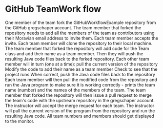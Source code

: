 # GitHub TeamWork flow
One member of the team fork the GitHubWorkflowExample repository from the GitHub gregschaper account.
The team member that forked the repository needs to add all the members of the team as contributors using their Moravian email address to invite them.
Each team member accepts the invite.
Each team member will clone the repository to their local machine.
The team member that forked the repository will add code for the Team class and add their name as a team member. Then they will push the resulting Java code files back to the forked repository.
Each other team member will in turn (one at a time):
    pull the current version of the repository
    Modify the code to add their name as a team member
    Check to see that the project runs
    When correct, push the Java code files back to the repository
Each team member will then pull the modified code from the repository and run the Java program to make sure it is working correctly - prints the team name (number) and the names of the members of the team.
The team member that forked the repository will then issue a pull request to merge the team's code with the upstream repository in the gregschaper account.
The instructor will accept the merge request for each team.
The instructor will pull the current version of the program from the repository and run the resulting Java code. All team numbers and members should get displayed to the monitor.

